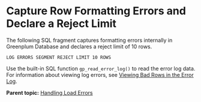 # Capture Row Formatting Errors and Declare a Reject Limit 

The following SQL fragment captures formatting errors internally in Greenplum Database and declares a reject limit of 10 rows.

```
LOG ERRORS SEGMENT REJECT LIMIT 10 ROWS
```

Use the built-in SQL function `gp_read_error_log()` to read the error log data. For information about viewing log errors, see [Viewing Bad Rows in the Error Log](g-viewing-bad-rows-in-the-error-table-or-error-log.html).

**Parent topic:** [Handling Load Errors](../../load/topics/g-handling-load-errors.html)

